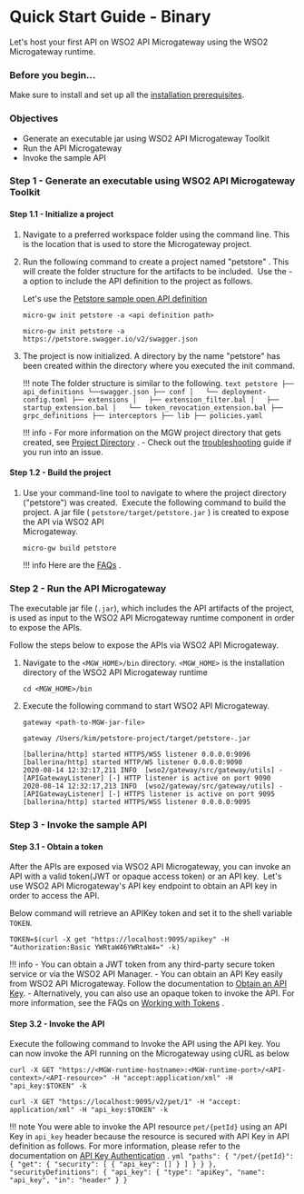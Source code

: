# Quick Start Guide - Binary

Let's host your first API on WSO2 API Microgateway using the WSO2 Microgateway runtime.

### Before you begin...

Make sure to install and set up all the [installation prerequisites](/install-and-setup/install-on-vm/).

### Objectives 

- Generate an executable jar using WSO2 API Microgateway Toolkit
- Run the API Microgateway
- Invoke the sample API


### Step 1 - Generate an executable using WSO2 API Microgateway Toolkit

#### Step 1.1 - Initialize a project

1.  Navigate to a preferred workspace folder using the command line. This is the location that is used to store the Microgateway project.
2.  Run the following command to create a project named "petstore" . This will create the folder structure for the artifacts to be included.  Use the -a option to include the API definition to the project as follows.

      Let's use the [Petstore sample open API definition](https://petstore.swagger.io/v2/swagger.json)
        
      ```text tab="Format"
      micro-gw init petstore -a <api definition path>
      ```
      
      ```text tab="Example"
      micro-gw init petstore -a https://petstore.swagger.io/v2/swagger.json
      ```

3.  The project is now initialized. A directory by the name "petstore" has been created within the directory where you executed the init command.

    !!! note
         The folder structure is similar to the following.
            ``` text
            petstore
            ├── api_definitions
                └──swagger.json
            ├── conf
            │   └── deployment-config.toml
            ├── extensions
            │   ├── extension_filter.bal
            │   ├── startup_extension.bal
            │   └── token_revocation_extension.bal
            ├── grpc_definitions
            ├── interceptors
            ├── lib
            ├── policies.yaml
            ```

    !!! info
        - For more information on the MGW project directory that gets created, see [Project Directory](/reference/project-directory/) .
        - Check out the [troubleshooting](/troubleshooting/troubleshooting/) guide if you run into an issue.

#### Step 1.2 - Build the project

1.  Use your command-line tool to navigate to where the project directory ("petstore") was created.  
    Execute the following command to build the project.
    A jar file ( `petstore/target/petstore.jar` ) is created to expose the API via WSO2 API  
    Microgateway.

      ```text
      micro-gw build petstore
      ```

    !!! info
        Here are the [FAQs](/faqs/) .

### Step 2 - Run the API Microgateway

The executable jar file (`.jar`), which includes the API artifacts of the project, is used as input to the WSO2 API Microgateway runtime component in order to expose the APIs.

Follow the steps below to expose the APIs via WSO2 API Microgateway.

1.  Navigate to the `<MGW_HOME>/bin` directory. `<MGW_HOME>` is the installation directory of the WSO2 API Microgateway runtime

    ``` text
    cd <MGW_HOME>/bin
    ```

2.  Execute the following command to start WSO2 API Microgateway.

    ```text tab="Format"
    gateway <path-to-MGW-jar-file>
    ```

    ``` text tab="Example"
    gateway /Users/kim/petstore-project/target/petstore-.jar
    ```

    ``` text tab="Response"
    [ballerina/http] started HTTPS/WSS listener 0.0.0.0:9096
    [ballerina/http] started HTTP/WS listener 0.0.0.0:9090
    2020-08-14 12:32:17,211 INFO  [wso2/gateway/src/gateway/utils] - [APIGatewayListener] [-] HTTP listener is active on port 9090
    2020-08-14 12:32:17,213 INFO  [wso2/gateway/src/gateway/utils] - [APIGatewayListener] [-] HTTPS listener is active on port 9095
    [ballerina/http] started HTTPS/WSS listener 0.0.0.0:9095
    ```

### Step 3 - Invoke the sample API

#### Step 3.1 - Obtain a token
After the APIs are exposed via WSO2 API Microgateway, you can invoke an API with a valid token(JWT or opaque access token) or an API key.  Let's use WSO2 API Microgateway's API key endpoint to obtain an 
 API key in order to access the API.
   
Below command will retrieve an APIKey token and set it to the shell variable `TOKEN`.
        
``` text
TOKEN=$(curl -X get "https://localhost:9095/apikey" -H "Authorization:Basic YWRtaW46YWRtaW4=" -k)
```

!!! info
        - You can obtain a JWT token from any third-party secure token service or via the WSO2 API Manager.
        - You can obtain an API Key easily from WSO2 API Microgateway. Follow the documentation to [Obtain an API Key](/how-tos/security/api-key-security-token-service/).
        - Alternatively, you can also use an opaque token to invoke the API. 
     For more information, see the FAQs on [Working with Tokens](/faqs/#working-with-tokens) .

#### Step 3.2 - Invoke the API
Execute the following command to Invoke the API using the API key. You can now invoke the API running on the Microgateway using cURL as below

 ``` text tab="Format"
 curl -X GET "https://<MGW-runtime-hostname>:<MGW-runtime-port>/<API-context>/<API-resource>" -H "accept:application/xml" -H "api_key:$TOKEN" -k
 ```
 
 ``` text tab="Example"
 curl -X GET "https://localhost:9095/v2/pet/1" -H "accept: application/xml" -H "api_key:$TOKEN" -k
 ```
 
!!! note
    You were able to invoke the API resource `pet/{petId}` using an API Key in `api_key` header because the resource is secured with API Key in API definition as follows. For more information, please refer to the documentation on [API Key Authentication](/how-tos/security/api-authentication/api-key-authentication/) .
    ```yml
    "paths": {
      "/pet/{petId}": {
        "get": {
          "security": [
            {
              "api_key": []
            }
          ]
        }
      }
    },
    "securityDefinitions": {
      "api_key": {
        "type": "apiKey",
        "name": "api_key",
        "in": "header"
      }
    }
    ```
